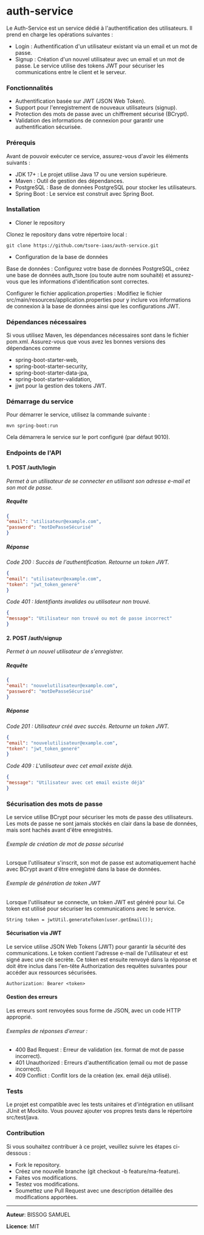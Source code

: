 # auth-service

Le Auth-Service est un service dédié à l'authentification des utilisateurs. Il prend en charge les opérations suivantes :

- Login : Authentification d'un utilisateur existant via un email et un mot de passe.
- Signup : Création d'un nouvel utilisateur avec un email et un mot de passe.
Le service utilise des tokens JWT pour sécuriser les communications entre le client et le serveur.

### Fonctionnalités
- Authentification basée sur JWT (JSON Web Token).
- Support pour l'enregistrement de nouveaux utilisateurs (signup).
- Protection des mots de passe avec un chiffrement sécurisé (BCrypt).
- Validation des informations de connexion pour garantir une authentification sécurisée.

### Prérequis
Avant de pouvoir exécuter ce service, assurez-vous d'avoir les éléments suivants :

- JDK 17+ : Le projet utilise Java 17 ou une version supérieure.
- Maven : Outil de gestion des dépendances.
- PostgreSQL : Base de données PostgreSQL pour stocker les utilisateurs.
- Spring Boot : Le service est construit avec Spring Boot.

### Installation
- Cloner le repository 

Clonez le repository dans votre répertoire local :

`` git clone https://github.com/tsore-iaas/auth-service.git ``

- Configuration de la base de données

Base de données : Configurez votre base de données PostgreSQL, créez une base de données auth_tsore (ou toute autre nom souhaité) et assurez-vous que les informations d'identification sont correctes.

Configurer le fichier application.properties : Modifiez le fichier src/main/resources/application.properties pour y inclure vos informations de connexion à la base de données ainsi que les configurations JWT.

### Dépendances nécessaires
Si vous utilisez Maven, les dépendances nécessaires sont dans le fichier pom.xml. Assurez-vous que vous avez les bonnes versions des dépendances comme 
- spring-boot-starter-web, 
- spring-boot-starter-security, 
- spring-boot-starter-data-jpa, 
- spring-boot-starter-validation,
- jjwt pour la gestion des tokens JWT.

### Démarrage du service
Pour démarrer le service, utilisez la commande suivante :

`` mvn spring-boot:run ``

Cela démarrera le service sur le port configuré (par défaut 9010).

### Endpoints de l'API
#### 1. POST /auth/login
<i> Permet à un utilisateur de se connecter en utilisant son adresse e-mail et son mot de passe. </i>

##### Requête
```JSON
{
"email": "utilisateur@example.com",
"password": "motDePasseSécurisé"
}
```

##### Réponse
<i> Code 200 : Succès de l'authentification. Retourne un token JWT. </i>

```JSON
{
"email": "utilisateur@example.com",
"token": "jwt_token_generé"
}
```
<i>Code 401 : Identifiants invalides ou utilisateur non trouvé.</i>

```JSON
{
"message": "Utilisateur non trouvé ou mot de passe incorrect"
}
```

#### 2. POST /auth/signup
<i>Permet à un nouvel utilisateur de s'enregistrer.</i>

##### Requête

```JSON
{
"email": "nouvelutilisateur@example.com",
"password": "motDePasseSécurisé"
}
```

##### Réponse
<i>Code 201 : Utilisateur créé avec succès. Retourne un token JWT.</i>

```JSON
{
"email": "nouvelutilisateur@example.com",
"token": "jwt_token_generé"
}
```

<i>Code 409 : L'utilisateur avec cet email existe déjà.</i>

```JSON
{
"message": "Utilisateur avec cet email existe déjà"
}
```

### Sécurisation des mots de passe
Le service utilise BCrypt pour sécuriser les mots de passe des utilisateurs. Les mots de passe ne sont jamais stockés en clair dans la base de données, mais sont hachés avant d'être enregistrés.

###### Exemple de création de mot de passe sécurisé
Lorsque l'utilisateur s'inscrit, son mot de passe est automatiquement haché avec BCrypt avant d'être enregistré dans la base de données.

###### Exemple de génération de token JWT
Lorsque l'utilisateur se connecte, un token JWT est généré pour lui. Ce token est utilisé pour sécuriser les communications avec le service.

``String token = jwtUtil.generateToken(user.getEmail());``

#### Sécurisation via JWT
Le service utilise JSON Web Tokens (JWT) pour garantir la sécurité des communications. Le token contient l'adresse e-mail de l'utilisateur et est signé avec une clé secrète. Ce token est ensuite renvoyé dans la réponse et doit être inclus dans l'en-tête Authorization des requêtes suivantes pour accéder aux ressources sécurisées.

``Authorization: Bearer <token>``

#### Gestion des erreurs
Les erreurs sont renvoyées sous forme de JSON, avec un code HTTP approprié.

###### Exemples de réponses d'erreur :

- 400 Bad Request : Erreur de validation (ex. format de mot de passe incorrect).
- 401 Unauthorized : Erreurs d'authentification (email ou mot de passe incorrect).
- 409 Conflict : Conflit lors de la création (ex. email déjà utilisé).

### Tests
Le projet est compatible avec les tests unitaires et d'intégration en utilisant JUnit et Mockito. Vous pouvez ajouter vos propres tests dans le répertoire src/test/java.

### Contribution
Si vous souhaitez contribuer à ce projet, veuillez suivre les étapes ci-dessous :

- Fork le repository.
- Créez une nouvelle branche (git checkout -b feature/ma-feature).
- Faites vos modifications.
- Testez vos modifications.
- Soumettez une Pull Request avec une description détaillée des modifications apportées.

---

**Auteur**: BISSOG SAMUEL

**Licence**: MIT